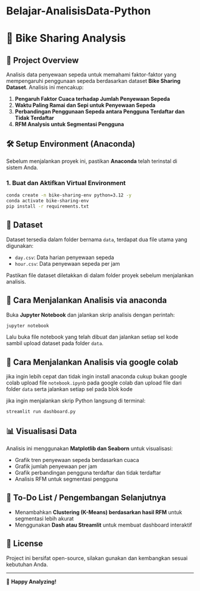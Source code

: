 # Belajar-AnalisisData-Python

# 🚴 Bike Sharing Analysis

## 📌 Project Overview
Analisis data penyewaan sepeda untuk memahami faktor-faktor yang mempengaruhi penggunaan sepeda berdasarkan dataset **Bike Sharing Dataset**. Analisis ini mencakup:
1. **Pengaruh Faktor Cuaca terhadap Jumlah Penyewaan Sepeda**
2. **Waktu Paling Ramai dan Sepi untuk Penyewaan Sepeda**
3. **Perbandingan Penggunaan Sepeda antara Pengguna Terdaftar dan Tidak Terdaftar**
4. **RFM Analysis untuk Segmentasi Pengguna**


## 🛠 Setup Environment (Anaconda)
Sebelum menjalankan proyek ini, pastikan **Anaconda** telah terinstal di sistem Anda.

### **1. Buat dan Aktifkan Virtual Environment**
```sh
conda create -n bike-sharing-env python=3.12 -y
conda activate bike-sharing-env
pip install -r requirements.txt
```

## 📂 Dataset
Dataset tersedia dalam folder bernama `data`, terdapat dua file utama yang digunakan:
- `day.csv`: Data harian penyewaan sepeda
- `hour.csv`: Data penyewaan sepeda per jam

Pastikan file dataset diletakkan di dalam folder proyek sebelum menjalankan analisis.

## 🚀 Cara Menjalankan Analisis via anaconda
Buka **Jupyter Notebook** dan jalankan skrip analisis dengan perintah:
```sh
jupyter notebook
```

Lalu buka file notebook yang telah dibuat dan jalankan setiap sel kode sambil upload dataset pada folder `data`.

## 🚀 Cara Menjalankan Analisis via google colab
jika ingin lebih cepat dan tidak ingin install anaconda cukup bukan google colab upload file `notebook.ipynb` pada google colab dan upload file dari folder `data` serta jalankan setiap sel pada blok kode

jika ingin menjalankan skrip Python langsung di terminal:
```sh
streamlit run dashboard.py
```

## 📊 Visualisasi Data
Analisis ini menggunakan **Matplotlib dan Seaborn** untuk visualisasi:
- Grafik tren penyewaan sepeda berdasarkan cuaca
- Grafik jumlah penyewaan per jam
- Grafik perbandingan pengguna terdaftar dan tidak terdaftar
- Analisis RFM untuk segmentasi pengguna

## 📝 To-Do List / Pengembangan Selanjutnya
- Menambahkan **Clustering (K-Means) berdasarkan hasil RFM** untuk segmentasi lebih akurat
- Menggunakan **Dash atau Streamlit** untuk membuat dashboard interaktif

## 📌 License
Project ini bersifat open-source, silakan gunakan dan kembangkan sesuai kebutuhan Anda.

---
🚴 **Happy Analyzing!**

 
